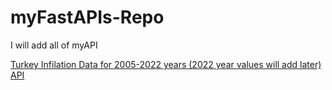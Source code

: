 # myFastAPIs-Repo
I will add all of myAPI


<a href='https://github.com/murderuo/myInfilationAPIs'>Turkey Infilation Data for 2005-2022 years (2022 year values will add later) API</a>
